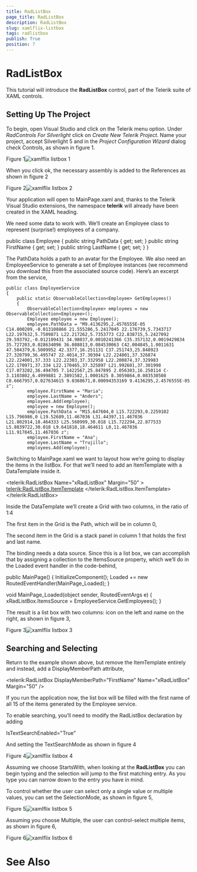 ```yaml
---
title: RadListBox
page_title: RadListBox
description: RadListBox
slug: xamlflix-listbox
tags: radlistbox
publish: True
position: 7
---
```


# RadListBox



This tutorial will introduce the __RadListBox__ control, part of the Telerik suite of XAML controls.

## Setting Up The Project

To begin, open Visual Studio and click on the Telerik menu option.  Under *RadControls For Silverlight* click on *Create New Telerik Project*.  Name your project, accept Silverlight 5 and in the *Project Configuration Wizard* dialog check Controls, as shown in figure 1.

Figure 1![xamlflix listbox 1](images/xamlflix_listbox_1.png)

When you click ok, the necessary assembly is added to the References as shown in figure 2

Figure 2![xamlflix listbox 2](images/xamlflix_listbox_2.png)

Your application will open to MainPage.xaml and, thanks to the Telerik Visual Studio extensions, the namespace __telerik__ will already have been created in the XAML heading.

	
<UserControl x:Class="RadBarCode.GettingStarted.MainPage"
		xmlns="http://schemas.microsoft.com/winfx/2006/xaml/presentation" 
		xmlns:x="http://schemas.microsoft.com/winfx/2006/xaml"
		xmlns:d="http://schemas.microsoft.com/expression/blend/2008" 
		xmlns:mc="http://schemas.openxmlformats.org/markup-compatibility/2006"
		xmlns:telerik="http://schemas.telerik.com/2008/xaml/presentation"
		mc:Ignorable="d" d:DesignWidth="640" d:DesignHeight="480">
		  



We need some data to work with. We’ll create an Employee class to represent (surprise!) employees of a company.  

	
public class Employee
 {
     public string PathData { get; set; }
     public string FirstName { get; set; }
     public string LastName { get; set; }
 }
		



The PathData holds a path to an avatar for the Employee.  We also need an EmployeeService to generate a set of Employee instances (we recommend you download this from the associated source code).  Here’s an excerpt from the service,

	
    public class EmployeeService
    {
        public static ObservableCollection<Employee> GetEmployees()
        {
            ObservableCollection<Employee> employees = new ObservableCollection<Employee>();
            Employee employee = new Employee();
            employee.PathData = "M9.4136295,2.4576555E-05 C14.800209,-0.013108866 21.555286,5.2417045 22.176739,5.7343717 L22.197632,5.7509871 L22.217262,5.7353773 C22.838715,5.2427092 29.593792,-0.012109431 34.98037,0.0010241366 C35.357132,0.0019429834 35.727203,0.028634096 36.088013,0.084530063 C42.004845,1.0011631 47.504379,6.5009952 42.3377,16.251131 C37.251743,25.848923 27.320799,36.495747 22.4014,37.30304 L22.224001,37.326874 L22.224001,37.333 L22.22303,37.332958 L22.200874,37.329983 L22.170971,37.334 L22.170465,37.325897 L21.992601,37.301998 C17.073202,36.494705 7.1422567,25.847895 2.056303,16.250114 C-3.1103802,6.4999881 2.3891582,1.0001625 8.3059864,0.083530508 C8.6667957,0.027634615 9.0368671,0.00094353169 9.4136295,2.4576555E-05 z";
            employee.FirstName = "Maria";
            employee.LastName = "Anders";
            employees.Add(employee);
            employee = new Employee();
            employee.PathData = "M15.647604,0 L15.722293,0.2259102 L15.796986,0 L19.52689,11.467036 L31.44397,11.467036 L21.802914,18.464333 L25.560999,30.018 L15.722294,22.877533 L5.8839722,30.018 L9.641818,18.464611 L0,11.467036 L11.917845,11.467036 z";
            employee.FirstName = "Ana";
            employee.LastName = "Trujillo";
            employees.Add(employee);
		  



Switching to MainPage.xaml we want to layout how we’re going to display the items in the listBox.  For that we’ll need to add an ItemTemplate with a DataTemplate inside it.

	
<telerik:RadListBox Name="xRadListBox" Margin="50" >
    <telerik:RadListBox.ItemTemplate>
        <DataTemplate>
        </DataTemplate>
    </telerik:RadListBox.ItemTemplate>
</telerik:RadListBox>
		



Inside the DataTemplate we’ll create a Grid with two columns, in the ratio of 1:4

	
<Grid>
    <Grid.ColumnDefinitions>
        <ColumnDefinition Width="1*" />
        <ColumnDefinition Width="4*" />
    </Grid.ColumnDefinitions>
		  



The first item in the Grid is the Path, which will be in column 0,

	
<Path Data="{Binding PathData}" Fill="Red" Width="50" Height="50" Margin="10" HorizontalAlignment="Center" />		  
		  



The second item in the Grid is a stack panel in column 1 that holds the first and last name.

	
<StackPanel Grid.Column="1">
    <TextBlock Text="{Binding FirstName}" />
    <TextBlock Text="{Binding LastName}"/>
</StackPanel>
		  



The binding needs a data source. Since this is a list box, we can accomplish that by assigning a collection to the ItemsSource property, which we’ll do in the Loaded event handler in the code-behind,

	
public MainPage()
 {
     InitializeComponent();
     Loaded += new RoutedEventHandler(MainPage_Loaded);
 }

 void MainPage_Loaded(object sender, RoutedEventArgs e)
 {
     xRadListBox.ItemsSource = EmployeeService.GetEmployees();
 }
		  



The result is a list box with two columns: icon on the left and name on the right, as shown in figure 3,

Figure 3![xamlflix listbox 3](images/xamlflix_listbox_3.png)

## Searching and Selecting

Return to the example shown above, but remove the ItemTemplate entirely and instead, add a DisplayMemberPath attribute, 

	
<telerik:RadListBox DisplayMemberPath="FirstName" Name="xRadListBox" Margin="50" />
		  



If you run the application now, the list box will be filled with the first name of all 15 of the items generated by the Employee service.

To enable searching, you’ll need to modify the RadListBox declaration by adding

	
IsTextSearchEnabled="True"		  
		  



And setting the TextSearchMode as shown in figure 4

Figure 4![xamlflix listbox 4](images/xamlflix_listbox_4.png)

Assuming we choose StartsWith, when looking at the __RadListBox__ you can begin typing and the selection will jump to the first matching entry. As you type you can narrow down to the entry you have in mind.

To control whether the user can select only a single value or multiple values, you can set the SelectionMode, as shown in figure 5,

Figure 5![xamlflix listbox 5](images/xamlflix_listbox_5.png)

Assuming you choose Multiple, the user can control-select multiple items, as shown in figure 6,

Figure 6![xamlflix listbox 6](images/xamlflix_listbox_6.png)

# See Also
